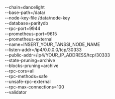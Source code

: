 --chain=dancelight \
--base-path=/data/ \
--node-key-file /data/node-key \
--database=paritydb \
--rpc-port=9944 \
--prometheus-port=9615 \
--prometheus-external \
--name=INSERT_YOUR_TANSSI_NODE_NAME \
--listen-addr=/ip4/0.0.0.0/tcp/30333 \
--public-addr=/ip4/YOUR_IP_ADDRESS/tcp/30333 \
--state-pruning=archive \
--blocks-pruning=archive \
--rpc-cors=all \
--rpc-methods=safe \
--unsafe-rpc-external \
--rpc-max-connections=100 \
--validator